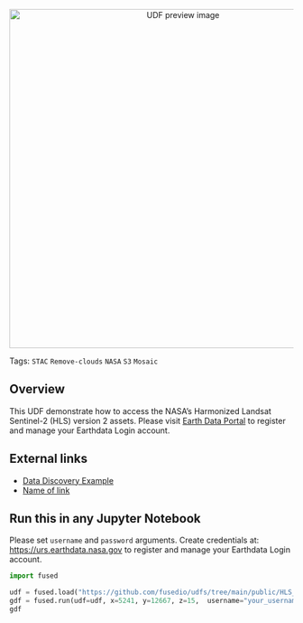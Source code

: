 <!--fused:preview-->
<p align="center"><img src="https://fused-magic.s3.us-west-2.amazonaws.com/thumbnails/udfs-staging/HLS_Tile_Example.png" width="600" alt="UDF preview image"></p>

<!--fused:tags-->
Tags:  `STAC` `Remove-clouds` `NASA` `S3` `Mosaic`

<!--fused:readme-->

## Overview
This UDF demonstrate how to access the NASA’s Harmonized Landsat Sentinel-2 (HLS) version 2 assets. Please visit [Earth Data Portal](https://urs.earthdata.nasa.gov) to register and manage your Earthdata Login account.

## External links

- [Data Discovery Example](https://nasa-openscapes.github.io/2021-Cloud-Hackathon/tutorials/02_Data_Discovery_CMR-STAC_API.html)
- [Name of link](https://example.com)

## Run this in any Jupyter Notebook

Please set `username` and `password` arguments. Create credentials at: https://urs.earthdata.nasa.gov to register and manage your Earthdata Login account.

```python
import fused

udf = fused.load("https://github.com/fusedio/udfs/tree/main/public/HLS_Tile_Example")
gdf = fused.run(udf=udf, x=5241, y=12667, z=15,  username="your_username", password="your_password")
gdf
```
